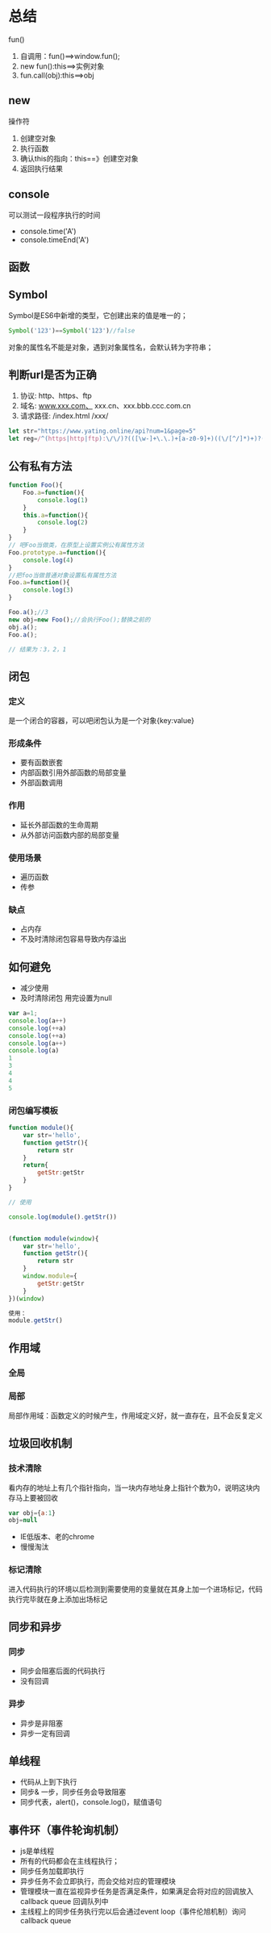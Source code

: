 # 总结


fun()
1. 自调用：fun()==>window.fun();
2. new fun():this==>实例对象
3. fun.call(obj):this==>obj

## new
操作符
1. 创建空对象
2. 执行函数
3. 确认this的指向：this==》创建空对象
4. 返回执行结果


## console

可以测试一段程序执行的时间
- console.time('A')
- console.timeEnd('A')

## 函数


## Symbol
Symbol是ES6中新增的类型，它创建出来的值是唯一的；
```js
Symbol('123')==Symbol('123')//false
```
对象的属性名不能是对象，遇到对象属性名，会默认转为字符串；

## 判断url是否为正确
1. 协议: http、https、ftp
2. 域名: www.xxx.com、 xxx.cn、xxx.bbb.ccc.com.cn
3. 请求路径: /index.html /xxx/ 
```js
let str="https://www.yating.online/api?num=1&page=5"
let reg=/^(https|http|ftp):\/\/)?(([\w-]+\.\.)+[a-z0-9]+)((\/[^/]*)+)?(\?[^#]+)?(#.+)$/i;
```

## 公有私有方法
```js
function Foo(){
    Foo.a=function(){
        console.log(1)
    }
    this.a=function(){
        console.log(2)
    }
}
// 吧Foo当做类，在原型上设置实例公有属性方法
Foo.prototype.a=function(){
    console.log(4)
}
//把foo当做普通对象设置私有属性方法 
Foo.a=function(){
    console.log(3)
}

Foo.a();//3
new obj=new Foo();//会执行Foo();替换之前的
obj.a();
Foo.a();

// 结果为：3，2，1
```

## 闭包

### 定义
是一个闭合的容器，可以吧闭包认为是一个对象{key:value}

### 形成条件
- 要有函数嵌套
- 内部函数引用外部函数的局部变量
- 外部函数调用

### 作用
- 延长外部函数的生命周期
- 从外部访问函数内部的局部变量

### 使用场景
- 遍历函数
- 传参
  
### 缺点
- 占内存
- 不及时清除闭包容易导致内存溢出
  
## 如何避免
- 减少使用
- 及时清除闭包 用完设置为null


```js
var a=1;
console.log(a++)
console.log(++a)
console.log(++a)
console.log(a++)
console.log(a)
1
3
4
4
5
```

### 闭包编写模板
```js
function module(){
    var str='hello',
    function getStr(){
        return str
    }
    return{
        getStr:getStr
    }
}

// 使用

console.log(module().getStr())


(function module(window){
    var str='hello',
    function getStr(){
        return str
    }
    window.module={
        getStr:getStr
    }
})(window)

使用：
module.getStr()
```

## 作用域
### 全局
### 局部
局部作用域：函数定义的时候产生，作用域定义好，就一直存在，且不会反复定义

## 垃圾回收机制
### 技术清除 
看内存的地址上有几个指针指向，当一块内存地址身上指针个数为0，说明这块内存马上要被回收

```js
var obj={a:1}
obj=null
```

- IE低版本、老的chrome
- 慢慢淘汰

### 标记清除
进入代码执行的环境以后检测到需要使用的变量就在其身上加一个进场标记，代码执行完毕就在身上添加出场标记

## 同步和异步

### 同步
- 同步会阻塞后面的代码执行
- 没有回调

### 异步
- 异步是非阻塞
- 异步一定有回调

## 单线程
- 代码从上到下执行
- 同步& 一步，同步任务会导致阻塞
- 同步代表，alert()，console.log()，赋值语句

## 事件环（事件轮询机制）
- js是单线程
- 所有的代码都会在主线程执行；
- 同步任务加载即执行
- 异步任务不会立即执行，而会交给对应的管理模块
- 管理模块一直在监视异步任务是否满足条件，如果满足会将对应的回调放入callback queue 回调队列中
- 主线程上的同步任务执行完以后会通过event loop（事件伦旭机制）询问callback queue

